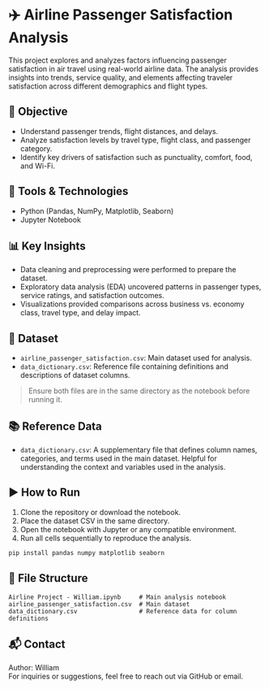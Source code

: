 # ✈️ Airline Passenger Satisfaction Analysis

This project explores and analyzes factors influencing passenger satisfaction in air travel using real-world airline data. The analysis provides insights into trends, service quality, and elements affecting traveler satisfaction across different demographics and flight types.

## 📌 Objective

- Understand passenger trends, flight distances, and delays.
- Analyze satisfaction levels by travel type, flight class, and passenger category.
- Identify key drivers of satisfaction such as punctuality, comfort, food, and Wi-Fi.

## 🧰 Tools & Technologies

- Python (Pandas, NumPy, Matplotlib, Seaborn)
- Jupyter Notebook

## 📊 Key Insights

- Data cleaning and preprocessing were performed to prepare the dataset.
- Exploratory data analysis (EDA) uncovered patterns in passenger types, service ratings, and satisfaction outcomes.
- Visualizations provided comparisons across business vs. economy class, travel type, and delay impact.

## 📁 Dataset

- `airline_passenger_satisfaction.csv`: Main dataset used for analysis.
- `data_dictionary.csv`: Reference file containing definitions and descriptions of dataset columns.

> Ensure both files are in the same directory as the notebook before running it.

## 📚 Reference Data

- `data_dictionary.csv`: A supplementary file that defines column names, categories, and terms used in the main dataset. Helpful for understanding the context and variables used in the analysis.

## ▶️ How to Run

1. Clone the repository or download the notebook.
2. Place the dataset CSV in the same directory.
3. Open the notebook with Jupyter or any compatible environment.
4. Run all cells sequentially to reproduce the analysis.

```bash
pip install pandas numpy matplotlib seaborn
```

## 📎 File Structure

```
Airline Project - William.ipynb     # Main analysis notebook
airline_passenger_satisfaction.csv  # Main dataset
data_dictionary.csv                 # Reference data for column definitions
```

## 📬 Contact

Author: William  
For inquiries or suggestions, feel free to reach out via GitHub or email.
